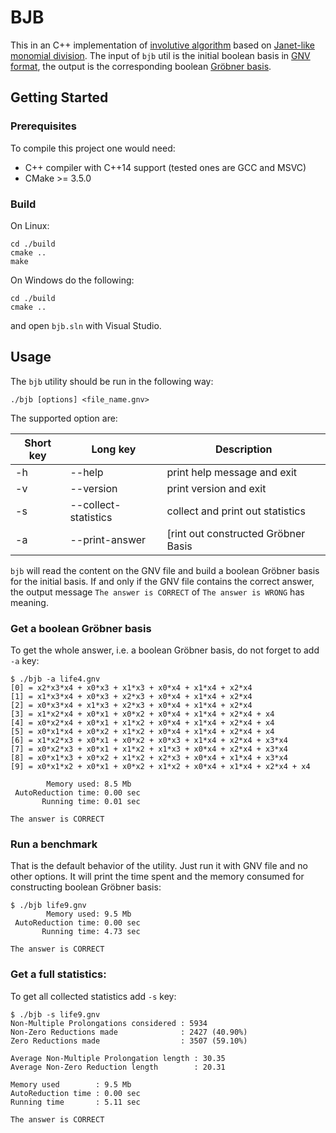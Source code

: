 # BJB

This in an C++ implementation of [involutive algorithm](https://www.researchgate.net/publication/2117106_Involutive_Algorithms_for_Computing_Groebner_Bases) based on [Janet-like monomial division](https://www.researchgate.net/publication/221588792_Janet-Like_Monomial_Division). The input of `bjb` util is the initial boolean basis in [GNV format](https://github.com/mzinin/groebner_benchmarks), the output is the corresponding boolean [Gröbner basis](https://en.wikipedia.org/wiki/Gröbner_basis).


## Getting Started

### Prerequisites

To compile this project one would need:
* C++ compiler with C++14 support (tested ones are GCC and MSVC)
* CMake >= 3.5.0

### Build

On Linux:
```
cd ./build
cmake ..
make
```
On Windows do the following:
```
cd ./build
cmake ..
```
and open `bjb.sln` with Visual Studio.


## Usage

The `bjb` utility should be run in the following way:
```
./bjb [options] <file_name.gnv>
```

The supported option are:

| Short key | Long key             | Description                         |
|-----------|----------------------|-------------------------------------|
| -h        | --help               | print help message and exit         |
| -v        | --version            | print version and exit              |
| -s        | --collect-statistics | collect and print out statistics    |
| -a        | --print-answer       | [rint out constructed Gröbner Basis |

`bjb` will read the content on the GNV file and build a boolean Gröbner basis for the initial basis. If and only if the GNV file contains the correct answer, the output message `The answer is CORRECT` of `The answer is WRONG` has meaning.

### Get a boolean Gröbner basis

To get the whole answer, i.e. a boolean Gröbner basis, do not forget to add `-a` key:

```
$ ./bjb -a life4.gnv
[0] = x2*x3*x4 + x0*x3 + x1*x3 + x0*x4 + x1*x4 + x2*x4
[1] = x1*x3*x4 + x0*x3 + x2*x3 + x0*x4 + x1*x4 + x2*x4
[2] = x0*x3*x4 + x1*x3 + x2*x3 + x0*x4 + x1*x4 + x2*x4
[3] = x1*x2*x4 + x0*x1 + x0*x2 + x0*x4 + x1*x4 + x2*x4 + x4
[4] = x0*x2*x4 + x0*x1 + x1*x2 + x0*x4 + x1*x4 + x2*x4 + x4
[5] = x0*x1*x4 + x0*x2 + x1*x2 + x0*x4 + x1*x4 + x2*x4 + x4
[6] = x1*x2*x3 + x0*x1 + x0*x2 + x0*x3 + x1*x4 + x2*x4 + x3*x4
[7] = x0*x2*x3 + x0*x1 + x1*x2 + x1*x3 + x0*x4 + x2*x4 + x3*x4
[8] = x0*x1*x3 + x0*x2 + x1*x2 + x2*x3 + x0*x4 + x1*x4 + x3*x4
[9] = x0*x1*x2 + x0*x1 + x0*x2 + x1*x2 + x0*x4 + x1*x4 + x2*x4 + x4

        Memory used: 8.5 Mb
 AutoReduction time: 0.00 sec
       Running time: 0.01 sec

The answer is CORRECT
```

### Run a benchmark

That is the default behavior of the utility. Just run it with GNV file and no other options. It will print the time spent and the memory consumed for constructing boolean Gröbner basis:

```
$ ./bjb life9.gnv
        Memory used: 9.5 Mb
 AutoReduction time: 0.00 sec
       Running time: 4.73 sec

The answer is CORRECT
```

### Get a full statistics:

To get all collected statistics add `-s` key:

```
$ ./bjb -s life9.gnv
Non-Multiple Prolongations considered : 5934
Non-Zero Reductions made              : 2427 (40.90%)
Zero Reductions made                  : 3507 (59.10%)

Average Non-Multiple Prolongation length : 30.35
Average Non-Zero Reduction length        : 20.31

Memory used        : 9.5 Mb
AutoReduction time : 0.00 sec
Running time       : 5.11 sec

The answer is CORRECT
```
